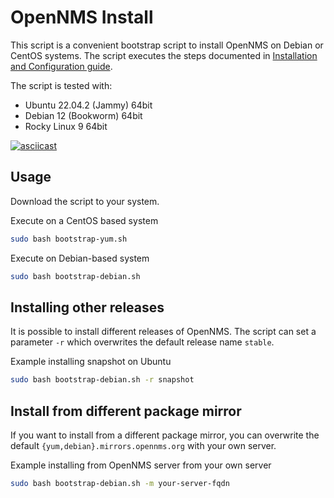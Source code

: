 # OpenNMS Install

This script is a convenient bootstrap script to install OpenNMS on Debian or CentOS systems.
The script executes the steps documented in [Installation and Configuration guide](https://docs.opennms.com/horizon/latest/deployment/core/getting-started.html).

The script is tested with:

* Ubuntu 22.04.2 (Jammy) 64bit
* Debian 12 (Bookworm) 64bit
* Rocky Linux 9 64bit

[![asciicast](https://asciinema.org/a/dCzY67dR6Ph07X2XLEdoGe9FC.svg)](https://asciinema.org/a/dCzY67dR6Ph07X2XLEdoGe9FC)

## Usage

Download the script to your system.

Execute on a CentOS based system
```bash
sudo bash bootstrap-yum.sh
```

Execute on Debian-based system
```bash
sudo bash bootstrap-debian.sh
```

## Installing other releases

It is possible to install different releases of OpenNMS.
The script can set a parameter `-r` which overwrites the default release name `stable`.

Example installing snapshot on Ubuntu
```bash
sudo bash bootstrap-debian.sh -r snapshot
```

## Install from different package mirror

If you want to install from a different package mirror, you can overwrite the default `{yum,debian}.mirrors.opennms.org` with your own server.

Example installing from OpenNMS server from your own server
```bash
sudo bash bootstrap-debian.sh -m your-server-fqdn
```
